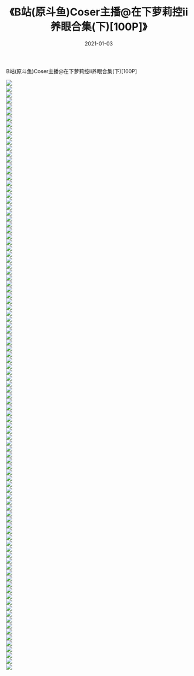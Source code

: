 ﻿---
layout: post
title:  《B站(原斗鱼)Coser主播@在下萝莉控ii养眼合集(下)[100P]》
date:   2021-01-03
img: http://pic.660000.xyz/1:/性感/2021/B站(原斗鱼)Coser主播@在下萝莉控ii养眼合集(下)[100P]/000.jpg
categories: [美女, 清纯, 唯美]
---

B站(原斗鱼)Coser主播@在下萝莉控ii养眼合集(下)[100P]

  ![](http://pic.660000.xyz/1:/性感/2021/B站(原斗鱼)Coser主播@在下萝莉控ii养眼合集(下)[100P]/001.jpg) <br> ![](http://pic.660000.xyz/1:/性感/2021/B站(原斗鱼)Coser主播@在下萝莉控ii养眼合集(下)[100P]/002.jpg) <br> ![](http://pic.660000.xyz/1:/性感/2021/B站(原斗鱼)Coser主播@在下萝莉控ii养眼合集(下)[100P]/003.jpg) <br> ![](http://pic.660000.xyz/1:/性感/2021/B站(原斗鱼)Coser主播@在下萝莉控ii养眼合集(下)[100P]/004.jpg) <br> ![](http://pic.660000.xyz/1:/性感/2021/B站(原斗鱼)Coser主播@在下萝莉控ii养眼合集(下)[100P]/005.jpg) <br> ![](http://pic.660000.xyz/1:/性感/2021/B站(原斗鱼)Coser主播@在下萝莉控ii养眼合集(下)[100P]/006.jpg) <br> ![](http://pic.660000.xyz/1:/性感/2021/B站(原斗鱼)Coser主播@在下萝莉控ii养眼合集(下)[100P]/007.jpg) <br> ![](http://pic.660000.xyz/1:/性感/2021/B站(原斗鱼)Coser主播@在下萝莉控ii养眼合集(下)[100P]/008.jpg) <br> ![](http://pic.660000.xyz/1:/性感/2021/B站(原斗鱼)Coser主播@在下萝莉控ii养眼合集(下)[100P]/009.jpg) <br> ![](http://pic.660000.xyz/1:/性感/2021/B站(原斗鱼)Coser主播@在下萝莉控ii养眼合集(下)[100P]/010.jpg) <br> ![](http://pic.660000.xyz/1:/性感/2021/B站(原斗鱼)Coser主播@在下萝莉控ii养眼合集(下)[100P]/011.jpg) <br> ![](http://pic.660000.xyz/1:/性感/2021/B站(原斗鱼)Coser主播@在下萝莉控ii养眼合集(下)[100P]/012.jpg) <br> ![](http://pic.660000.xyz/1:/性感/2021/B站(原斗鱼)Coser主播@在下萝莉控ii养眼合集(下)[100P]/013.jpg) <br> ![](http://pic.660000.xyz/1:/性感/2021/B站(原斗鱼)Coser主播@在下萝莉控ii养眼合集(下)[100P]/014.jpg) <br> ![](http://pic.660000.xyz/1:/性感/2021/B站(原斗鱼)Coser主播@在下萝莉控ii养眼合集(下)[100P]/015.jpg) <br> ![](http://pic.660000.xyz/1:/性感/2021/B站(原斗鱼)Coser主播@在下萝莉控ii养眼合集(下)[100P]/016.jpg) <br> ![](http://pic.660000.xyz/1:/性感/2021/B站(原斗鱼)Coser主播@在下萝莉控ii养眼合集(下)[100P]/017.jpg) <br> ![](http://pic.660000.xyz/1:/性感/2021/B站(原斗鱼)Coser主播@在下萝莉控ii养眼合集(下)[100P]/018.jpg) <br> ![](http://pic.660000.xyz/1:/性感/2021/B站(原斗鱼)Coser主播@在下萝莉控ii养眼合集(下)[100P]/019.jpg) <br> ![](http://pic.660000.xyz/1:/性感/2021/B站(原斗鱼)Coser主播@在下萝莉控ii养眼合集(下)[100P]/020.jpg) <br> ![](http://pic.660000.xyz/1:/性感/2021/B站(原斗鱼)Coser主播@在下萝莉控ii养眼合集(下)[100P]/021.jpg) <br> ![](http://pic.660000.xyz/1:/性感/2021/B站(原斗鱼)Coser主播@在下萝莉控ii养眼合集(下)[100P]/022.jpg) <br> ![](http://pic.660000.xyz/1:/性感/2021/B站(原斗鱼)Coser主播@在下萝莉控ii养眼合集(下)[100P]/023.jpg) <br> ![](http://pic.660000.xyz/1:/性感/2021/B站(原斗鱼)Coser主播@在下萝莉控ii养眼合集(下)[100P]/024.jpg) <br> ![](http://pic.660000.xyz/1:/性感/2021/B站(原斗鱼)Coser主播@在下萝莉控ii养眼合集(下)[100P]/025.jpg) <br> ![](http://pic.660000.xyz/1:/性感/2021/B站(原斗鱼)Coser主播@在下萝莉控ii养眼合集(下)[100P]/026.jpg) <br> ![](http://pic.660000.xyz/1:/性感/2021/B站(原斗鱼)Coser主播@在下萝莉控ii养眼合集(下)[100P]/027.jpg) <br> ![](http://pic.660000.xyz/1:/性感/2021/B站(原斗鱼)Coser主播@在下萝莉控ii养眼合集(下)[100P]/028.jpg) <br> ![](http://pic.660000.xyz/1:/性感/2021/B站(原斗鱼)Coser主播@在下萝莉控ii养眼合集(下)[100P]/029.jpg) <br> ![](http://pic.660000.xyz/1:/性感/2021/B站(原斗鱼)Coser主播@在下萝莉控ii养眼合集(下)[100P]/030.jpg) <br> ![](http://pic.660000.xyz/1:/性感/2021/B站(原斗鱼)Coser主播@在下萝莉控ii养眼合集(下)[100P]/031.jpg) <br> ![](http://pic.660000.xyz/1:/性感/2021/B站(原斗鱼)Coser主播@在下萝莉控ii养眼合集(下)[100P]/032.jpg) <br> ![](http://pic.660000.xyz/1:/性感/2021/B站(原斗鱼)Coser主播@在下萝莉控ii养眼合集(下)[100P]/033.jpg) <br> ![](http://pic.660000.xyz/1:/性感/2021/B站(原斗鱼)Coser主播@在下萝莉控ii养眼合集(下)[100P]/034.jpg) <br> ![](http://pic.660000.xyz/1:/性感/2021/B站(原斗鱼)Coser主播@在下萝莉控ii养眼合集(下)[100P]/035.jpg) <br> ![](http://pic.660000.xyz/1:/性感/2021/B站(原斗鱼)Coser主播@在下萝莉控ii养眼合集(下)[100P]/036.jpg) <br> ![](http://pic.660000.xyz/1:/性感/2021/B站(原斗鱼)Coser主播@在下萝莉控ii养眼合集(下)[100P]/037.jpg) <br> ![](http://pic.660000.xyz/1:/性感/2021/B站(原斗鱼)Coser主播@在下萝莉控ii养眼合集(下)[100P]/038.jpg) <br> ![](http://pic.660000.xyz/1:/性感/2021/B站(原斗鱼)Coser主播@在下萝莉控ii养眼合集(下)[100P]/039.jpg) <br> ![](http://pic.660000.xyz/1:/性感/2021/B站(原斗鱼)Coser主播@在下萝莉控ii养眼合集(下)[100P]/040.jpg) <br> ![](http://pic.660000.xyz/1:/性感/2021/B站(原斗鱼)Coser主播@在下萝莉控ii养眼合集(下)[100P]/041.jpg) <br> ![](http://pic.660000.xyz/1:/性感/2021/B站(原斗鱼)Coser主播@在下萝莉控ii养眼合集(下)[100P]/042.jpg) <br> ![](http://pic.660000.xyz/1:/性感/2021/B站(原斗鱼)Coser主播@在下萝莉控ii养眼合集(下)[100P]/043.jpg) <br> ![](http://pic.660000.xyz/1:/性感/2021/B站(原斗鱼)Coser主播@在下萝莉控ii养眼合集(下)[100P]/044.jpg) <br> ![](http://pic.660000.xyz/1:/性感/2021/B站(原斗鱼)Coser主播@在下萝莉控ii养眼合集(下)[100P]/045.jpg) <br> ![](http://pic.660000.xyz/1:/性感/2021/B站(原斗鱼)Coser主播@在下萝莉控ii养眼合集(下)[100P]/046.jpg) <br> ![](http://pic.660000.xyz/1:/性感/2021/B站(原斗鱼)Coser主播@在下萝莉控ii养眼合集(下)[100P]/047.jpg) <br> ![](http://pic.660000.xyz/1:/性感/2021/B站(原斗鱼)Coser主播@在下萝莉控ii养眼合集(下)[100P]/048.jpg) <br> ![](http://pic.660000.xyz/1:/性感/2021/B站(原斗鱼)Coser主播@在下萝莉控ii养眼合集(下)[100P]/049.jpg) <br> ![](http://pic.660000.xyz/1:/性感/2021/B站(原斗鱼)Coser主播@在下萝莉控ii养眼合集(下)[100P]/050.jpg) <br> ![](http://pic.660000.xyz/1:/性感/2021/B站(原斗鱼)Coser主播@在下萝莉控ii养眼合集(下)[100P]/051.jpg) <br> ![](http://pic.660000.xyz/1:/性感/2021/B站(原斗鱼)Coser主播@在下萝莉控ii养眼合集(下)[100P]/052.jpg) <br> ![](http://pic.660000.xyz/1:/性感/2021/B站(原斗鱼)Coser主播@在下萝莉控ii养眼合集(下)[100P]/053.jpg) <br> ![](http://pic.660000.xyz/1:/性感/2021/B站(原斗鱼)Coser主播@在下萝莉控ii养眼合集(下)[100P]/054.jpg) <br> ![](http://pic.660000.xyz/1:/性感/2021/B站(原斗鱼)Coser主播@在下萝莉控ii养眼合集(下)[100P]/055.jpg) <br> ![](http://pic.660000.xyz/1:/性感/2021/B站(原斗鱼)Coser主播@在下萝莉控ii养眼合集(下)[100P]/056.jpg) <br> ![](http://pic.660000.xyz/1:/性感/2021/B站(原斗鱼)Coser主播@在下萝莉控ii养眼合集(下)[100P]/057.jpg) <br> ![](http://pic.660000.xyz/1:/性感/2021/B站(原斗鱼)Coser主播@在下萝莉控ii养眼合集(下)[100P]/058.jpg) <br> ![](http://pic.660000.xyz/1:/性感/2021/B站(原斗鱼)Coser主播@在下萝莉控ii养眼合集(下)[100P]/059.jpg) <br> ![](http://pic.660000.xyz/1:/性感/2021/B站(原斗鱼)Coser主播@在下萝莉控ii养眼合集(下)[100P]/060.jpg) <br> ![](http://pic.660000.xyz/1:/性感/2021/B站(原斗鱼)Coser主播@在下萝莉控ii养眼合集(下)[100P]/061.jpg) <br> ![](http://pic.660000.xyz/1:/性感/2021/B站(原斗鱼)Coser主播@在下萝莉控ii养眼合集(下)[100P]/062.jpg) <br> ![](http://pic.660000.xyz/1:/性感/2021/B站(原斗鱼)Coser主播@在下萝莉控ii养眼合集(下)[100P]/063.jpg) <br> ![](http://pic.660000.xyz/1:/性感/2021/B站(原斗鱼)Coser主播@在下萝莉控ii养眼合集(下)[100P]/064.jpg) <br> ![](http://pic.660000.xyz/1:/性感/2021/B站(原斗鱼)Coser主播@在下萝莉控ii养眼合集(下)[100P]/065.jpg) <br> ![](http://pic.660000.xyz/1:/性感/2021/B站(原斗鱼)Coser主播@在下萝莉控ii养眼合集(下)[100P]/066.jpg) <br> ![](http://pic.660000.xyz/1:/性感/2021/B站(原斗鱼)Coser主播@在下萝莉控ii养眼合集(下)[100P]/067.jpg) <br> ![](http://pic.660000.xyz/1:/性感/2021/B站(原斗鱼)Coser主播@在下萝莉控ii养眼合集(下)[100P]/068.jpg) <br> ![](http://pic.660000.xyz/1:/性感/2021/B站(原斗鱼)Coser主播@在下萝莉控ii养眼合集(下)[100P]/069.jpg) <br> ![](http://pic.660000.xyz/1:/性感/2021/B站(原斗鱼)Coser主播@在下萝莉控ii养眼合集(下)[100P]/070.jpg) <br> ![](http://pic.660000.xyz/1:/性感/2021/B站(原斗鱼)Coser主播@在下萝莉控ii养眼合集(下)[100P]/071.jpg) <br> ![](http://pic.660000.xyz/1:/性感/2021/B站(原斗鱼)Coser主播@在下萝莉控ii养眼合集(下)[100P]/072.jpg) <br> ![](http://pic.660000.xyz/1:/性感/2021/B站(原斗鱼)Coser主播@在下萝莉控ii养眼合集(下)[100P]/073.jpg) <br> ![](http://pic.660000.xyz/1:/性感/2021/B站(原斗鱼)Coser主播@在下萝莉控ii养眼合集(下)[100P]/074.jpg) <br> ![](http://pic.660000.xyz/1:/性感/2021/B站(原斗鱼)Coser主播@在下萝莉控ii养眼合集(下)[100P]/075.jpg) <br> ![](http://pic.660000.xyz/1:/性感/2021/B站(原斗鱼)Coser主播@在下萝莉控ii养眼合集(下)[100P]/076.jpg) <br> ![](http://pic.660000.xyz/1:/性感/2021/B站(原斗鱼)Coser主播@在下萝莉控ii养眼合集(下)[100P]/077.jpg) <br> ![](http://pic.660000.xyz/1:/性感/2021/B站(原斗鱼)Coser主播@在下萝莉控ii养眼合集(下)[100P]/078.jpg) <br> ![](http://pic.660000.xyz/1:/性感/2021/B站(原斗鱼)Coser主播@在下萝莉控ii养眼合集(下)[100P]/079.jpg) <br> ![](http://pic.660000.xyz/1:/性感/2021/B站(原斗鱼)Coser主播@在下萝莉控ii养眼合集(下)[100P]/080.jpg) <br> ![](http://pic.660000.xyz/1:/性感/2021/B站(原斗鱼)Coser主播@在下萝莉控ii养眼合集(下)[100P]/081.jpg) <br> ![](http://pic.660000.xyz/1:/性感/2021/B站(原斗鱼)Coser主播@在下萝莉控ii养眼合集(下)[100P]/082.jpg) <br> ![](http://pic.660000.xyz/1:/性感/2021/B站(原斗鱼)Coser主播@在下萝莉控ii养眼合集(下)[100P]/083.jpg) <br> ![](http://pic.660000.xyz/1:/性感/2021/B站(原斗鱼)Coser主播@在下萝莉控ii养眼合集(下)[100P]/084.jpg) <br> ![](http://pic.660000.xyz/1:/性感/2021/B站(原斗鱼)Coser主播@在下萝莉控ii养眼合集(下)[100P]/085.jpg) <br> ![](http://pic.660000.xyz/1:/性感/2021/B站(原斗鱼)Coser主播@在下萝莉控ii养眼合集(下)[100P]/086.jpg) <br> ![](http://pic.660000.xyz/1:/性感/2021/B站(原斗鱼)Coser主播@在下萝莉控ii养眼合集(下)[100P]/087.jpg) <br> ![](http://pic.660000.xyz/1:/性感/2021/B站(原斗鱼)Coser主播@在下萝莉控ii养眼合集(下)[100P]/088.jpg) <br> ![](http://pic.660000.xyz/1:/性感/2021/B站(原斗鱼)Coser主播@在下萝莉控ii养眼合集(下)[100P]/089.jpg) <br> ![](http://pic.660000.xyz/1:/性感/2021/B站(原斗鱼)Coser主播@在下萝莉控ii养眼合集(下)[100P]/090.jpg) <br> ![](http://pic.660000.xyz/1:/性感/2021/B站(原斗鱼)Coser主播@在下萝莉控ii养眼合集(下)[100P]/091.jpg) <br> ![](http://pic.660000.xyz/1:/性感/2021/B站(原斗鱼)Coser主播@在下萝莉控ii养眼合集(下)[100P]/092.jpg) <br> ![](http://pic.660000.xyz/1:/性感/2021/B站(原斗鱼)Coser主播@在下萝莉控ii养眼合集(下)[100P]/093.jpg) <br> ![](http://pic.660000.xyz/1:/性感/2021/B站(原斗鱼)Coser主播@在下萝莉控ii养眼合集(下)[100P]/094.jpg) <br> ![](http://pic.660000.xyz/1:/性感/2021/B站(原斗鱼)Coser主播@在下萝莉控ii养眼合集(下)[100P]/095.jpg) <br> ![](http://pic.660000.xyz/1:/性感/2021/B站(原斗鱼)Coser主播@在下萝莉控ii养眼合集(下)[100P]/096.jpg) <br> ![](http://pic.660000.xyz/1:/性感/2021/B站(原斗鱼)Coser主播@在下萝莉控ii养眼合集(下)[100P]/097.jpg) <br> ![](http://pic.660000.xyz/1:/性感/2021/B站(原斗鱼)Coser主播@在下萝莉控ii养眼合集(下)[100P]/098.jpg) <br> ![](http://pic.660000.xyz/1:/性感/2021/B站(原斗鱼)Coser主播@在下萝莉控ii养眼合集(下)[100P]/099.jpg) <br> ![](http://pic.660000.xyz/1:/性感/2021/B站(原斗鱼)Coser主播@在下萝莉控ii养眼合集(下)[100P]/100.jpg) <br>